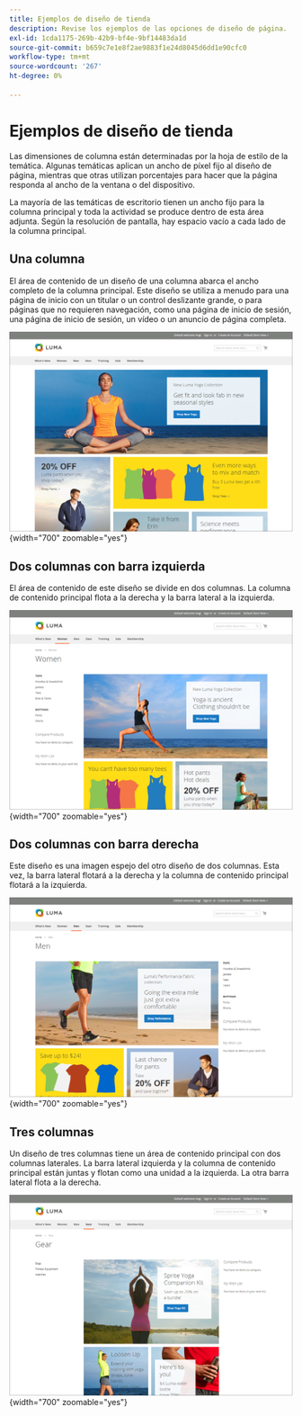 ```yaml
---
title: Ejemplos de diseño de tienda
description: Revise los ejemplos de las opciones de diseño de página.
exl-id: 1cda1175-269b-42b9-bf4e-9bf14483da1d
source-git-commit: b659c7e1e8f2ae9883f1e24d8045d6dd1e90cfc0
workflow-type: tm+mt
source-wordcount: '267'
ht-degree: 0%

---
```


# Ejemplos de diseño de tienda

Las dimensiones de columna están determinadas por la hoja de estilo de la temática. Algunas temáticas aplican un ancho de píxel fijo al diseño de página, mientras que otras utilizan porcentajes para hacer que la página responda al ancho de la ventana o del dispositivo.

La mayoría de las temáticas de escritorio tienen un ancho fijo para la columna principal y toda la actividad se produce dentro de esta área adjunta. Según la resolución de pantalla, hay espacio vacío a cada lado de la columna principal.

## Una columna

El área de contenido de un diseño de una columna abarca el ancho completo de la columna principal. Este diseño se utiliza a menudo para una página de inicio con un titular o un control deslizante grande, o para páginas que no requieren navegación, como una página de inicio de sesión, una página de inicio de sesión, un vídeo o un anuncio de página completa.

![Ejemplo de diseño de una columna](./assets/page-layout-1-col.png){width="700" zoomable="yes"}

## Dos columnas con barra izquierda

El área de contenido de este diseño se divide en dos columnas. La columna de contenido principal flota a la derecha y la barra lateral a la izquierda.

![Ejemplo de dos columnas con barra izquierda](./assets/page-layout-2-col-left-bar.png){width="700" zoomable="yes"}

## Dos columnas con barra derecha

Este diseño es una imagen espejo del otro diseño de dos columnas. Esta vez, la barra lateral flotará a la derecha y la columna de contenido principal flotará a la izquierda.

![Ejemplo de dos columnas con barra derecha](./assets/page-layout-2-col-right-bar.png){width="700" zoomable="yes"}

## Tres columnas

Un diseño de tres columnas tiene un área de contenido principal con dos columnas laterales. La barra lateral izquierda y la columna de contenido principal están juntas y flotan como una unidad a la izquierda. La otra barra lateral flota a la derecha.

![Ejemplo de tres columnas](./assets/page-layout-3-col.png){width="700" zoomable="yes"}
